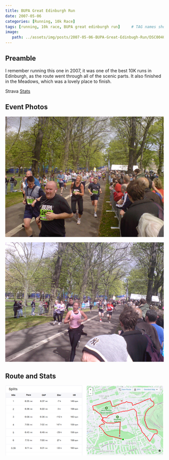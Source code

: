 ```yaml
---
title: BUPA Great Edinburgh Run
date: 2007-05-06
categories: [Running, 10k Race]
tags: [running, 10k race, BUPA great edinburgh run]     # TAG names should always be lowercase
image:
   path: ../assets/img/posts/2007-05-06-BUPA-Great-Edinbugh-Run/DSC00406.JPG
---
```


## Preamble

I remember running this one in 2007, it was one of the best 10K runs in Edinburgh, as the route went through all of the scenic parts. It also finished in the Meadows, which was a lovely place to finish.

Strava [Stats](https://www.strava.com/activities/321111505/overview)

## Event Photos

![BUPA Great North RUn 2007](../assets/img/posts/2007-05-06-BUPA-Great-Edinbugh-Run/DSC00407.JPG)

![BUPA Great North RUn 2007](../assets/img/posts/2007-05-06-BUPA-Great-Edinbugh-Run/DSC00410.JPG)

## Route and Stats

![Route and Stats](../assets/img/posts/2007-05-06-BUPA-Great-Edinbugh-Run/BUPA_Great_North_Run.png)
